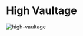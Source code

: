 # High Vaultage
![high-vaultage](https://github.com/IsaacDexter/High-Vaultage/assets/90466022/a4a64e17-bbb0-4d86-9cc9-8d742fa41ba9)

